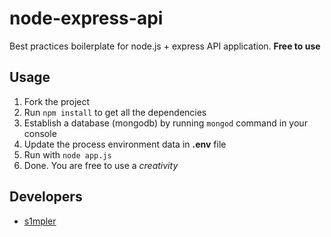 # node-express-api

Best practices boilerplate for node.js + express API application. __Free to use__

## Usage
1. Fork the project
2. Run `npm install` to get all the dependencies
3. Establish a database (mongodb) by running `mongod` command in your console
4. Update the process environment data in __.env__ file
5. Run with `node app.js`
6. Done. You are free to use a _creativity_

## Developers
* [s1mpler](https://github.com/S1mpler)
